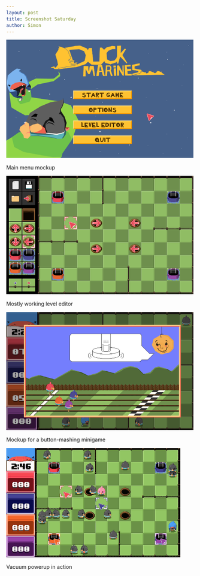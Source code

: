 ```yaml
---
layout: post
title: Screenshot Saturday
author: Simon
---
```

<div class="centered">
	<a href="/images/dmsss_mainmenumockup.png">
		<img src="/images/dmsss_mainmenumockup.png" width="500" alt="Main menu mockup" class="game-thumb" />
	</a>
	<p>Main menu mockup</p>
	<a href="/images/dmsss_leveleditor.png">
		<img src="/images/dmsss_leveleditor.png" width="500" alt="Level editor" class="game-thumb" />
	</a>
	<p>Mostly working level editor</p>
	<a href="/images/dmsss_buttonmash.gif">
		<img src="/images/dmsss_buttonmash.gif" width="500" alt="Button mashing minigame" class="game-thumb" />
	</a>
	<p>Mockup for a button-mashing minigame</p>
	<a href="/images/dmsss_vacuum.gif">
		<img src="/images/dmsss_vacuum.gif" alt="The oh so satisfying vacuum powerup" class="game-thumb" />
	</a>
	<p>Vacuum powerup in action</p>
</div>
